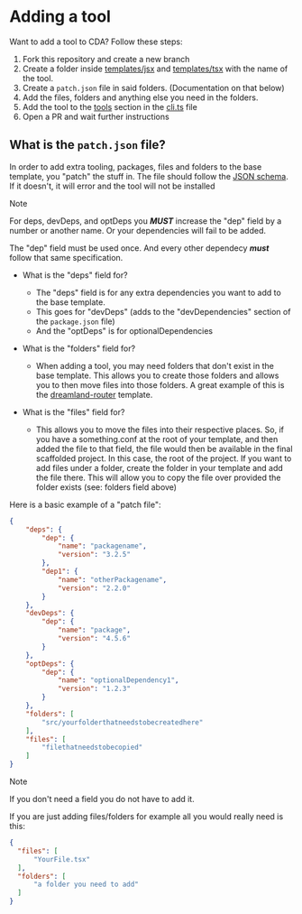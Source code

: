 # Adding a tool
Want to add a tool to CDA? Follow these steps:

1. Fork this repository and create a new branch
2. Create a folder inside [templates/jsx](./templates/jsx/) and [templates/tsx](./templates/tsx/) with the name of the tool. 
3. Create a `patch.json` file in said folders. (Documentation on that below)
4. Add the files, folders and anything else you need in the folders.
5. Add the tool to the [tools](https://github.com/MotorTruck1221/dreamland-stuff/blob/main/create-dreamland-app/src/cli.ts#L38) section in the [cli.ts](./src/cli.ts) file 
6. Open a PR and wait further instructions


## What is the `patch.json` file?
In order to add extra tooling, packages, files and folders to the base template, you "patch" the stuff in.
The file should follow the [JSON schema](./src/patches.schema.json). If it doesn't, it will error and the tool will not be installed
> [!NOTE]
> For deps, devDeps, and optDeps you ***MUST*** increase the "dep" field by a number or another name. Or your dependencies will fail to be added.
>
> The "dep" field must be used once. And every other dependecy ***must*** follow that same specification.

- What is the "deps" field for?
    - The "deps" field is for any extra dependencies you want to add to the base template.
    - This goes for "devDeps" (adds to the "devDependencies" section of the `package.json` file)
    - And the "optDeps" is for optionalDependencies

- What is the "folders" field for?
    - When adding a tool, you may need folders that don't exist in the base template. This allows you to create those folders and allows you to then move files into those folders. A great example of this is the [dreamland-router](./templates/tsx/dreamland-router/) template.

- What is the "files" field for?
    - This allows you to move the files into their respective places. So, if you have a something.conf at the root of your template, and then added the file to that field, the file would then be available in the final scaffolded project. In this case, the root of the project. If you want to add files under a folder, create the folder in your template and add the file there. This will allow you to copy the file over provided the folder exists (see: folders field above)

Here is a basic example of a "patch file":

```json
{
    "deps": {
        "dep": {
            "name": "packagename",
            "version": "3.2.5"
        },
        "dep1": {
            "name": "otherPackagename",
            "version": "2.2.0"
        }
    },
    "devDeps": {
        "dep": {
            "name": "package",
            "version": "4.5.6"
        }
    },
    "optDeps": {
        "dep": {
            "name": "optionalDependency1",
            "version": "1.2.3"
        }
    },
    "folders": [
        "src/yourfolderthatneedstobecreatedhere"
    ],
    "files": [
        "filethatneedstobecopied"
    ]
}
```

> [!NOTE]
> If you don't need a field you do not have to add it. 
>
> If you are just adding files/folders for example all you would really need is this:
> ```json 
> { 
>   "files": [
>       "YourFile.tsx"
>   ],
>   "folders": [
>       "a folder you need to add"
>   ]
> }
> ```

